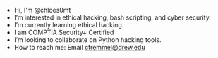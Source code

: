 - Hi, I’m @chloes0mt
- I’m interested in ethical hacking, bash scripting, and cyber security.
- I’m currently learning ethical hacking. 
- I am COMPTIA Security+ Certified
- I’m looking to collaborate on Python hacking tools.
- How to reach me: Email ctremmel@drew.edu 

<!---
chloes0mt/chloes0mt is a ✨ special ✨ repository because its `README.md` (this file) appears on your GitHub profile.
You can click the Preview link to take a look at your changes.
--->
